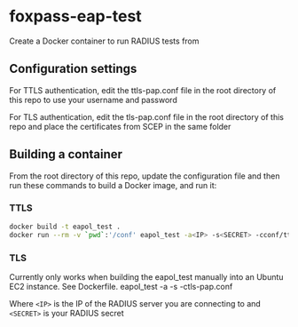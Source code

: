 # foxpass-eap-test
Create a Docker container to run RADIUS tests from

## Configuration settings

For TTLS authentication, edit the ttls-pap.conf file in the root directory of this repo to use your username and password

For TLS authentication, edit the tls-pap.conf file in the root directory of this repo and place the certificates from SCEP in the same folder

## Building a container

From the root directory of this repo, update the configuration file and then run these commands to build a Docker image, and run it:

### TTLS
```bash
docker build -t eapol_test .
docker run --rm -v `pwd`:'/conf' eapol_test -a<IP> -s<SECRET> -cconf/ttls-pap.conf
```

### TLS
Currently only works when building the eapol_test manually into an Ubuntu EC2 instance. See Dockerfile.
eapol_test -a<IP> -s<SECRET> -ctls-pap.conf

Where `<IP>` is the IP of the RADIUS server you are connecting to and `<SECRET>` is your RADIUS secret
